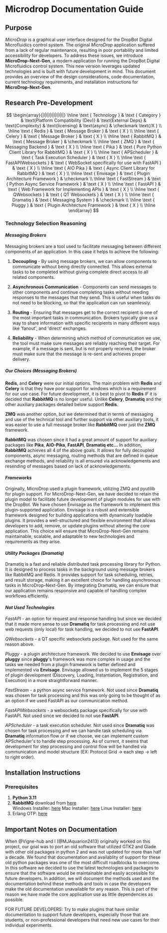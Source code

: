 
# **Microdrop Documentation Guide**

## **Purpose**

*MicroDrop* is a graphical user interface designed for the DropBot Digital Microfluidics control system. The original *MicroDrop* application suffered from a lack of regular maintenance, resulting in poor portability and limited accessibility for developers. To address these issues, we introduce **MicroDrop-Next-Gen**, a modern application for running the DropBot Digital Microfluidics control system. This new version leverages updated technologies and is built with future development in mind. This document provides an overview of the design considerations, code documentation, current technology requirements, and installation instructions for **MicroDrop-Next-Gen**.


## **Research Pre-Development**
$$
\begin{array}{|l|l|l|l|l|l|l|l|}
\hline \text { Technology } & \text { Category } & \text{Platform Compatibility (Dev)} & \text{External Deps} & \text{Complexity} & \text{licensing} & \text{async} & \checkmark \text{/X } \\
\hline \text { Redis } & \text { Message Broker } & \text { X } \\
\hline \text { Celery } & \text { Message Broker } & \text { X } \\
\hline \text { RabbitMQ } & \text { Message Broker } & \checkmark \\
\hline \text { ZMQ } & \text { Messaging Backend } & \text { X } \\
\hline \text { Pika } & \text { Pure Python Client Library for RabbitMQ } & \text { X } \\
\hline \text { APScheduler } & \text { Task Execution Scheduler } & \text { X } \\
\hline \text { FastAPIWebsockets } & \text { WebSocket specifically for use with FastAPI } & \text { X } \\
\hline \text { AIO Pika } & \text { Async Client Library for RabbitMQ } & \text { X } \\
\hline \text { Envisage } & \text { Plugin Architecture Framework } & \checkmark \\
\hline \text { FastStream } & \text { Python Async Service Framework } & \text { X } \\
\hline \text { FastAPI } & \text { Web Framework for Implementing APIs } & \text { X } \\
\hline \text { QWebsockets } & \text { QT Websockets } & \text { X } \\
\hline \text { Dramatiq } & \text { Messaging System } & \checkmark \\
\hline \text { Pluggy } & \text { Plugin Architecture Framework } & \text { X } \\
\hline
\end{array}
$$


### **Technology Selection Reasoning**

#### *Messaging Brokers*
Messaging brokers are a tool used to facilitate messaging between different components of an application. In this case it helps to achieve the following:

1. **Decoupling** - By using message brokers, we can allow components to communicate without being directly connected. This allows external tasks to be completed without giving complete direct access to all related components.

2. **Asynchronous Communication** - Components can send messages to other components and continue completing tasks without needing responses to the messages that they send. This is useful when tasks do not need to be blocking, so that the application can run seamlessly.

3. **Routing** - Ensuring that messages get to the correct recipient is one of the most important tasks in communication. Brokers typically give us a way to share information with specific recipients in many different ways like 'fanout', and 'direct' exchanges.

4. **Reliability** - When determining which method of communication we use, the tool must make sure messages are reliably reaching their target. For example, if a message is sent, but is not properly received, the broker must make sure that the message is re-sent and achieves proper delivery.

##### *Our Choices (Messaging Brokers)*

**Redis**, and **Celery** were our initial options. The main problem with **Redis** and **Celery** is that they have poor support for windows which is a requirement for our use case. For future development, it is best to pivot to **Redis** *IF* it is decided that **RabbitMQ** is no longer useful. Unlike **Celery**, **Dramatiq** and the other auxiliary packages detailed below support **Redis**.

**ZMQ** was another option, but we determined that in terms of messaging and use of the technical tool and further support via other auxiliary tools, it was easier to use a full message broker like **RabbitMQ** over just the **ZMQ** framework.

**RabbitMQ** was chosen since it had a great amount of support for auxiliary packages like **Pika**, **AIO-Pika**, **FastAPI**, **Dramatiq** **etc...** In addition, **RabbitMQ** achieves all 4 of the above goals. It allows for fully decoupled components, async messaging, routing methods that are defined in queue exchange methods, and reliability is all ensured via acknowledgements and resending of messages based on lack of acknowledgements.

#### *Frameworks*

Originally, MicroDrop used a plugin framework, utilizing ZMQ and pyutilib for plugin support. For MicroDrop-Next-Gen, we have decided to retain the plugin model to facilitate future development of plugin modules for use with the DropBot. We have chosen Envisage as the framework to implement this plugin-supported application. Envisage is a robust and extensible framework designed for building applications with dynamically loadable plugins. It provides a well-structured and flexible environment that allows developers to add, remove, or update plugins without altering the core application. This choice will ensure that MicroDrop-Next-Gen remains maintainable, scalable, and adaptable to new technologies and requirements as they arise.

#### *Utility Packages (Dramatiq)*

Dramatiq is a fast and reliable distributed task processing library for Python. It is designed to process tasks in the background using message brokers like RabbitMQ and Redis. It provides support for task scheduling, retries, and result storage, making it an excellent choice for handling asynchronous tasks in MicroDrop-Next-Gen. By integrating Dramatiq, we can ensure that our application remains responsive and capable of handling complex workflows efficiently.

#### *Not Used Technologies*

*FastAPI* - an option for request and response handling but since we decided that it made more sense to use **Dramatiq** for task processing and not use web requests (only local) for task handling, we decided to not use **FastAPI**.

*QWebsockets* - a QT specific websockets package. Not used for the same reason above.

*Pluggy* - a plugin architecture framework. We decided to use **Envisage** over **pluggy** since **pluggy**'s framework was more complex in usage and the tasks we needed from a plugin framework is better defined and implemented via **Envisage**. Envisage allowed us to implement the 5 stages of plugin development (Discovery, Loading, Instantiation, Registration, and Execution) in a more straightforward manner.

*FastStream* - a python async service framework. Not used since **Dramatiq** was chosen for task processing and this was only going to be thought of as an option if we used FastAPI as our communication method.

*FastAPIWebsockets* - a websockets package specifically for use with FastAPI. Not used since we decided to not use **FastAPI**.

*APScheduler* - a task execution scheduler. Not used since **Dramatiq** was chosen for task processing and we can handle task scheduling via **Dramatiq** information flow or if we choose, we can implement custom APScheduler's to handle step processing. As of current, it seems that development for step processing and control flow will be handled via communication and model structure (EX: Protocol Grid -> each step -> left to right order).

## **Installation Instructions**

### **Prerequisites**

1. **Python 3.11** 
2. **RabbitMQ** download from [here](https://www.rabbitmq.com/download.html)  
   Windows Installer: [here](https://www.rabbitmq.com/docs/install-windows)
   Mac Installer: [here](https://www.rabbitmq.com/install-homebrew.html)
   Linux Installer: [here](https://www.rabbitmq.com/install-debian.html)
3. Erlang OTP: [here](https://www.erlang.org/downloads)


## **Important Notes on Documentation**

When @Vigne-hub and I (@MJAquarion2413) originally worked on this project, our goal was to port an old software that utilized GTK2 and Glade with other old packages in python 2 and was not updated for more than half a decade. We found that documentation and availablity of support for these old python packages was one of the most difficult roadblocks to overcome. In this software we decided to use the latest technologies and packages to ensure that the software would be maintainable and easily accessible for future developers. In addition, we will document the methods used and the documentation behind these methods and tools in case the developers make the old documentation unavailable for any reason. This is part of the reason we have made the core application use as little dependencies as possible. 

FOR FUTURE DEVELOPERS: Try to make plugins that have similar documentation to support future developers, especially those that are students, or non-professional developers that need new use cases for their individual experiments.